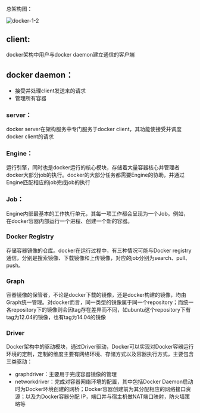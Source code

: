 总架构图：

![docker-1-2](http://blog.daocloud.io/wp-content/uploads/2014/12/001_docker_architecture.jpg)

## client:

docker架构中用户与docker daemon建立通信的客户端

## docker daemon：

* 接受并处理client发送来的请求
* 管理所有容器

### server：

docker server在架构服务中专门服务于docker client，其功能使接受并调度docker client的请求

### Engine：

 运行引擎，同时也是docker运行的核心模块，存储着大量容器核心并管理者docker大部分job的执行。docker的大部分任务都需要Engine的协助，并通过Engine匹配相应的job完成job的执行

### Job：

Engine内部最基本的工作执行单元，其每一项工作都会呈现为一个Job。例如，在docker容器内部运行一个进程、创建一个新的容器。

### Docker Registry

存储容器镜像的仓库。docker在运行过程中，有三种情况可能与Docker registry通信，分别是搜索镜像、下载镜像和上传镜像，对应的job分别为search、pull、push。

### Graph

容器镜像的保管者，不论是docker下载的镜像，还是docker构建的镜像，均由Graph统一管理。对docker而言，同一类型的镜像属于同一个repository；而统一各repository下的镜像则会因tag存在差异而不同，如ubuntu这个repository下有tag为12.04的镜像，也有tag为14.04的镜像

### Driver

Docker架构中的驱动模块，通过Driver驱动，Docker可以实现对Docker容器运行环境的定制，定制的维度主要有网络环境、存储方式以及容器执行方式，主要包含三类驱动：

* graphdriver：主要用于完成容器镜像的管理
* networkdriver：完成对容器网络环境的配置，其中包括Docker Daemon启动时为Docker环境创建的网桥；Docker容器创建前为其分配相应的网络接口资源；以及为Docker容器分配 IP，端口并与宿主机做NAT端口映射，防火墙策略等


